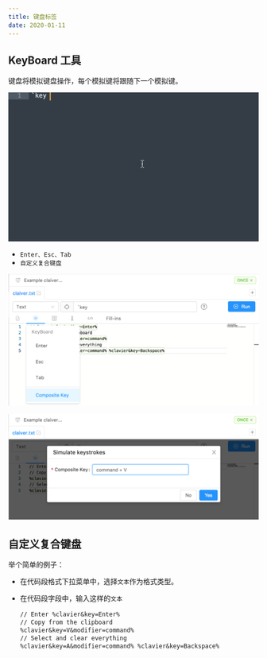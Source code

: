 ```yaml
---
title: 键盘标签
date: 2020-01-11
---
```


## KeyBoard 工具

键盘将模拟键盘操作，每个模拟键将跟随下一个模拟键。

![](./img/keyboard.gif)

- `Enter、Esc、Tab`
- `自定义复合键盘`

![Operating options](./img/keyboard-ui.png)

![Operating custom](./img/keyboard-ui-setting.png)

## 自定义复合键盘

举个简单的例子：

- 在代码段格式下拉菜单中，选择`文本`作为格式类型。
- 在代码段字段中，输入这样的`文本`

  ```text
  // Enter %clavier&key=Enter%
  // Copy from the clipboard
  %clavier&key=V&modifier=command%
  // Select and clear everything
  %clavier&key=A&modifier=command% %clavier&key=Backspace%
  ```
